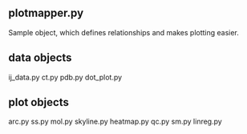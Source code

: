 plotmapper.py
-------------
Sample object, which defines relationships and makes plotting easier.

data objects
------------
ij_data.py
ct.py
pdb.py
dot_plot.py

plot objects
------------
arc.py
ss.py
mol.py
skyline.py
heatmap.py
qc.py
sm.py
linreg.py
